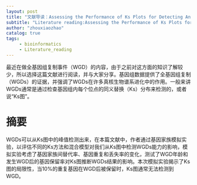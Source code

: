 ```yaml
---
layout: post
title: "文献导读：Assessing the Performance of Ks Plots for Detecting Ancient Whole Genome Duplications"
subtitle: "Literature reading:Assessing the Performance of Ks Plots for Detecting Ancient Whole Genome Duplications"
author: "zhouxiaozhao"
catalog: true
tags:
     - bioinformatics
     - Literature_reading
---
```


最近在做全基因组复制事件（WGD）的内容，由于之前对这方面的知识了解较少，所以选择这篇文献进行阅读，并与大家分享。基因组数据提供了全基因组复制（WGDs）的证据，并强调了WGDs在许多真核生物谱系进化中的作用。一般来讲WGDs通常是通过检查基因组内每个位点的同义替换（Ks）分布来检测的，或者说“Ks图”。

# 摘要

WGDs可以从Ks图中的峰值检测出来，在本篇文献中，作者通过基因家族模拟实验，以评估不同的Ks方法和混合模型对我们从Ks图中检测WGDs能力的影响，模拟实验考虑了基因家族间替代率、基因重复和丢失率的变化，测试了WGD年龄和发生WGD后的基因保留率对Ks图推断WGDs结果的影响。本次模拟实验揭示了Ks图的局限性，当10%的重复基因在WGD后被保留时，Ks图通常无法检测到WGD。

